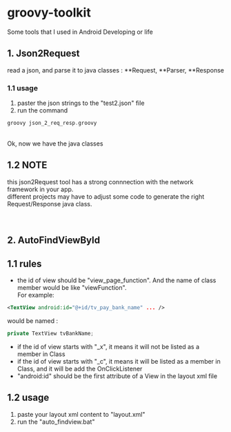 # groovy-toolkit
Some tools that I used in Android Developing or life


## 1. Json2Request 
read a json, and parse it to java classes : **Request, **Parser, **Response

### 1.1 usage
1. paster the json strings to the "test2.json" file
2. run the command 
```groovy
groovy json_2_req_resp.groovy
```
<br/>
Ok, now we have the java classes

	
## 1.2 NOTE
this json2Request tool has a strong connnection with the network framework in your app. <br/>
different projects may have to adjust some code to generate the right Request/Response java class.<br/>
<br/><br/>


## 2. AutoFindViewById

## 1.1 rules
* the id of view should be "view_page_function". And the name of class member would be like "viewFunction". <br/>
For example: <br/>
```xml
<TextView android:id="@+id/tv_pay_bank_name" ... /> 
```
would be named :
```java
private TextView tvBankName;
```
*  if the id of view starts with "_x", it means it will not be listed as a member in Class
* if the id of view starts with "_c", it means it will be listed as a member in Class, and it will be add the OnClickListener
* "android:id" should be the first attribute of a View in the layout xml file

## 1.2 usage
1. paste your layout xml content to "layout.xml"
2. run the "auto_findview.bat"

